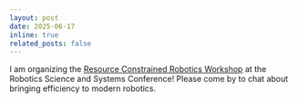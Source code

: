 ```yaml
---
layout: post
date: 2025-06-17
inline: true
related_posts: false
---
```


I am organizing the [Resource Constrained Robotics Workshop](https://sites.google.com/view/rc4roboticsrss25) at the Robotics Science and Systems Conference! Please come by to chat about
bringing efficiency to modern robotics. 